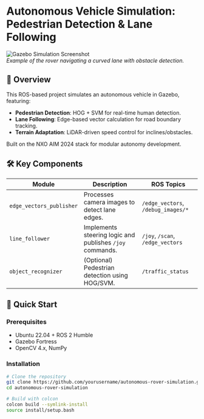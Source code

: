 # Autonomous Vehicle Simulation: Pedestrian Detection & Lane Following

![Gazebo Simulation Screenshot](docs/images/gazebo_screenshot.png)  
*Example of the rover navigating a curved lane with obstacle detection.*

## 📌 Overview
This ROS-based project simulates an autonomous vehicle in Gazebo, featuring:
- **Pedestrian Detection**: HOG + SVM for real-time human detection.
- **Lane Following**: Edge-based vector calculation for road boundary tracking.
- **Terrain Adaptation**: LiDAR-driven speed control for inclines/obstacles.

Built on the NXO AIM 2024 stack for modular autonomy development.

## 🛠️ Key Components
| Module                  | Description                                                                 | ROS Topics                          |
|-------------------------|-----------------------------------------------------------------------------|-------------------------------------|
| `edge_vectors_publisher` | Processes camera images to detect lane edges.                              | `/edge_vectors`, `/debug_images/*`  |
| `line_follower`         | Implements steering logic and publishes `/joy` commands.                   | `/joy`, `/scan`, `/edge_vectors`    |
| `object_recognizer`     | (Optional) Pedestrian detection using HOG/SVM.                             | `/traffic_status`                   |

## 🚀 Quick Start
### Prerequisites
- Ubuntu 22.04 + ROS 2 Humble
- Gazebo Fortress
- OpenCV 4.x, NumPy

### Installation
```bash
# Clone the repository
git clone https://github.com/yourusername/autonomous-rover-simulation.git
cd autonomous-rover-simulation

# Build with colcon
colcon build --symlink-install
source install/setup.bash
